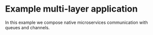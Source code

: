 # Example multi-layer application 

In this example we compose native microservices communication with queues and channels. 
